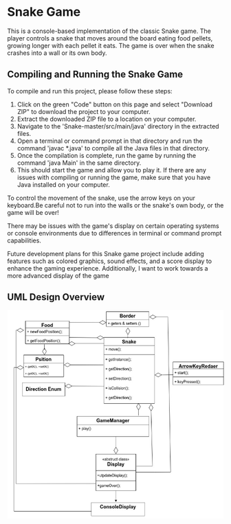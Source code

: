 <h1>Snake Game</h1>
<p>This is a console-based implementation of the classic Snake game. The player controls a snake that moves around the board eating food pellets, growing longer with each pellet it eats. The game is over when the snake crashes into a wall or its own body.</p>

<h2>Compiling and Running the Snake Game</h2>
<p>To compile and run this project, please follow these steps:
<ol>
<li>Click on the green "Code" button on this page and select "Download ZIP" to download the project to your computer.</li>
<li>Extract the downloaded ZIP file to a location on your computer.</li>
<li>Navigate to the 'Snake-master/src/main/java' directory in the extracted files.</li>
<li>Open a terminal or command prompt in that directory and run the command 'javac *.java' to compile all the Java files in that directory.</li>
<li>Once the compilation is complete, run the game by running the command 'java Main' in the same directory.</li>
<li>This should start the game and allow you to play it. If there are any issues with compiling or running the game, make sure that you have Java installed on your computer.</li>
</ol>
<p>To control the movement of the snake, use the arrow keys on your keyboard.Be careful not to run into the walls or the snake's own body, or the game will be over!</p>
<p>
<p>
There may be issues with the game's display on certain operating systems or console environments due to differences in terminal or command prompt capabilities. </p>
<p>Future development plans for this Snake game project include adding features such as colored graphics, sound effects, and a score display to enhance the gaming experience. Additionally, I want to work towards a more advanced display of the game</p>
<h2>UML Design Overview</h2>
<img src="Snake.jpg" alt="uml design">

